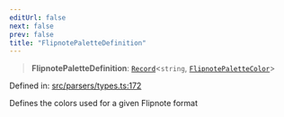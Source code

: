 ```yaml
---
editUrl: false
next: false
prev: false
title: "FlipnotePaletteDefinition"
---
```


> **FlipnotePaletteDefinition**: [`Record`](https://www.typescriptlang.org/docs/handbook/utility-types.html#recordkeys-type)\<`string`, [`FlipnotePaletteColor`](/api/type-aliases/flipnotepalettecolor/)\>

Defined in: [src/parsers/types.ts:172](https://github.com/jaames/flipnote.js/blob/fa9305c29e8ec1c9100d20a6b44d2fa614eb1888/src/parsers/types.ts#L172)

Defines the colors used for a given Flipnote format
